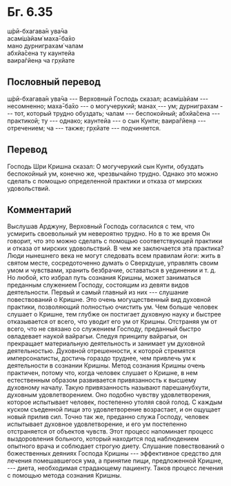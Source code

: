 # Бг. 6.35
ш́рӣ-бхагава̄н ува̄ча<br/>
асам̇ш́айам̇ маха̄-ба̄хо<br/>
мано дурниграхам̇ чалам<br/>
абхйа̄сена ту каунтейа<br/>
ваира̄гйен̣а ча гр̣хйате
## Пословный перевод

ш́рӣ-бхагава̄н ува̄ча --- Верховный Господь сказал; асам̇ш́айам ---
несомненно; маха̄-ба̄хо --- о могучерукий; манах̣ --- ум; дурниграхам ---
тот, который трудно обуздать; чалам --- беспокойный; абхйа̄сена ---
практикой; ту --- однако; каунтейа --- о сын Кунти; ваира̄гйен̣а ---
отречением; ча --- также; гр̣хйате --- подчиняется.

## Перевод

Господь Шри Кришна сказал: О могучерукий сын Кунти, обуздать беспокойный
ум, конечно же, чрезвычайно трудно. Однако это можно сделать с помощью
определенной практики и отказа от мирских удовольствий.

## Комментарий

Выслушав Арджуну, Верховный Господь согласился с тем, что усмирить
своевольный ум невероятно трудно. Но в то же время Он говорит, что это
можно сделать с помощью соответствующей практики и отказа от мирских
удовольствий. В чем же заключается эта практика? Люди нынешнего века не
могут следовать всем правилам йоги: жить в святом месте, сосредоточенно
думать о Сверхдуше, управлять своим умом и чувствами, хранить безбрачие,
оставаться в уединении и т. д. Но любой, кто избрал путь сознания
Кришны, может заниматься преданным служением Господу, состоящим из
девяти видов деятельности. Первый и самый главный из них --- слушание
повествований о Кришне. Это очень могущественный вид духовной практики,
позволяющий полностью очистить ум. Чем больше человек слушает о Кришне,
тем глубже он постигает духовную науку и быстрее отказывается от всего,
что уводит его ум от Кришны. Отстраняя ум от всего, что не связано со
служением Господу, преданный быстро овладевает наукой вайрагьи. Следуя
принципу вайрагьи, он прекращает материальную деятельность и занимает ум
духовной деятельностью. Духовной отрешенности, к которой стремятся
имперсоналисты, достичь гораздо труднее, чем привлечь ум к деятельности
в сознании Кришны. Метод сознания Кришны очень практичен, потому что,
когда человек слушает о Кришне, в нем естественным образом развивается
привязанность к высшему духовному началу. Такую привязанность называют
парешанубхути, духовным удовлетворением. Оно подобно чувству
удовлетворения, которое испытывает человек, постепенно утоляя свой
голод. С каждым куском съеденной пищи это удовлетворение возрастает, и
он ощущает новый прилив сил. Точно так же, преданно служа Господу,
человек испытывает духовное удовлетворение, и его ум постепенно
отстраняется от объектов чувств. Этот процесс напоминает процесс
выздоровления больного, который находится под наблюдением опытного врача
и соблюдает строгую диету. Слушание повествований о божественных деяниях
Господа Кришны --- эффективное средство для лечения помешавшегося ума, а
принятие пищи, предложенной Кришне, --- диета, необходимая страдающему
пациенту. Таков процесс лечения с помощью метода сознания Кришны.
